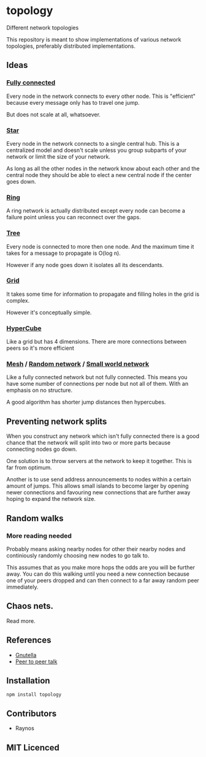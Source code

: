 # topology

Different network topologies

This repository is meant to show implementations of various
    network topologies, preferably distributed implementations.

## Ideas

### [Fully connected][1]

Every node in the network connects to every other node. This is
    "efficient" because every message only has to travel one
    jump.

But does not scale at all, whatsoever.

### [Star][2]

Every node in the network connects to a single central hub. This
    is a centralized model and doesn't scale unless you group
    subparts of your network or limit the size of your network.

As long as all the other nodes in the network know about each
    other and the central node they should be able to elect
    a new central node if the center goes down.

### [Ring][3]

A ring network is actually distributed except every node can
    become a failure point unless you can reconnect over the
    gaps.

### [Tree][5]

Every node is connected to more then one node. And the maximum
    time it takes for a message to propagate is O(log n).

However if any node goes down it isolates all its descendants.

### [Grid][6]

It takes some time for information to propagate and filling holes
    in the grid is complex.

However it's conceptually simple.

### [HyperCube][7]

Like a grid but has 4 dimensions. There are more connections
    between peers so it's more efficient

### [Mesh][4] / [Random network][8] / [Small world network][9]

Like a fully connected network but not fully connected. This
    means you have some number of connections per node but not
    all of them. With an emphasis on no structure.

A good algorithm has shorter jump distances then hypercubes.

## Preventing network splits

When you construct any network which isn't fully connected there
    is a good chance that the network will split into two or
    more parts because connecting nodes go down.

One solution is to throw servers at the network to keep it
    together. This is far from optimum.

Another is to use send address announcements to nodes within a
    certain amount of jumps. This allows small islands to become
    larger by opening newer connections and favouring new
    connections that are further away hoping to expand the
    network size.

## Random walks

### More reading needed

Probably means asking nearby nodes for other their nearby nodes
    and continiously randomly choosing new nodes to go talk to.

This assumes that as you make more hops the odds are you will
    be further away. You can do this walking until you need a
    new connection because one of your peers dropped and can
    then connect to a far away random peer immediately.

## Chaos nets.

Read more.



## References

 - [Gnutella][10]
 - [Peer to peer talk][11]

## Installation

`npm install topology`

## Contributors

 - Raynos

## MIT Licenced

  [1]: http://en.wikipedia.org/wiki/Fully-connected_network
  [2]: http://en.wikipedia.org/wiki/Star_network
  [3]: http://en.wikipedia.org/wiki/Ring_network
  [4]: http://en.wikipedia.org/wiki/Mesh_networking
  [5]: http://en.wikipedia.org/wiki/Network_topology#Tree
  [6]: http://en.wikipedia.org/wiki/Grid_network
  [7]: http://www.pjort.com/randpeer/p2p-slides/sld010.htm
  [8]: http://www.pjort.com/randpeer/p2p-slides/sld011.htm
  [9]: http://en.wikipedia.org/wiki/Small-world_network
  [10]: http://en.wikipedia.org/wiki/Gnutella
  [11]: http://www.youtube.com/watch?v=LXAW4HwFt58&feature=relmfu
